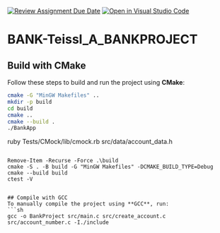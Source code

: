 [![Review Assignment Due Date](https://classroom.github.com/assets/deadline-readme-button-22041afd0340ce965d47ae6ef1cefeee28c7c493a6346c4f15d667ab976d596c.svg)](https://classroom.github.com/a/RxH5GUXD)
[![Open in Visual Studio Code](https://classroom.github.com/assets/open-in-vscode-2e0aaae1b6195c2367325f4f02e2d04e9abb55f0b24a779b69b11b9e10269abc.svg)](https://classroom.github.com/online_ide?assignment_repo_id=18372190&assignment_repo_type=AssignmentRepo)

# BANK-Teissl_A_BANKPROJECT

## Build with CMake
Follow these steps to build and run the project using **CMake**:
```sh
cmake -G "MinGW Makefiles" ..
mkdir -p build
cd build
cmake ..
cmake --build .
./BankApp
```
ruby Tests/CMock/lib/cmock.rb src/data/account_data.h

```

Remove-Item -Recurse -Force .\build
cmake -S . -B build -G "MinGW Makefiles" -DCMAKE_BUILD_TYPE=Debug
cmake --build build
ctest -V


## Compile with GCC
To manually compile the project using **GCC**, run:
```sh
gcc -o BankProject src/main.c src/create_account.c src/account_number.c -I./include
```